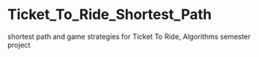 # Ticket_To_Ride_Shortest_Path
shortest path and game strategies for Ticket To Ride, Algorithms semester project
